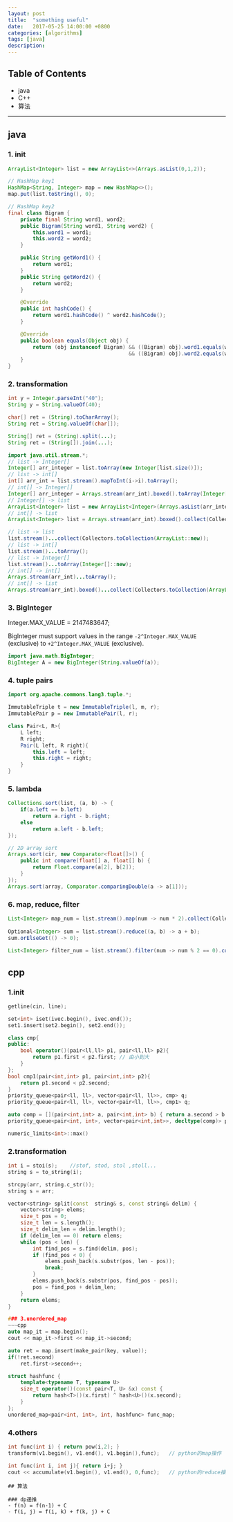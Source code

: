 ```yaml
---
layout: post
title:  "something useful"
date:   2017-05-25 14:00:00 +0800
categories: [algorithms]
tags: [java]
description: 
---
```


## Table of Contents

- java
- C++
- 算法

---

## java

### 1. init

~~~java
ArrayList<Integer> list = new ArrayList<>(Arrays.asList(0,1,2));

// HashMap key1
HashMap<String, Integer> map = new HashMap<>();
map.put(list.toString(), 0);

// HashMap key2
final class Bigram {
    private final String word1, word2;
    public Bigram(String word1, String word2) {
        this.word1 = word1;
        this.word2 = word2;
    }

    public String getWord1() {
        return word1;
    }
    public String getWord2() {
        return word2;
    }

    @Override
    public int hashCode() {
        return word1.hashCode() ^ word2.hashCode();
    }

    @Override
    public boolean equals(Object obj) {
        return (obj instanceof Bigram) && ((Bigram) obj).word1.equals(word1)
                                       && ((Bigram) obj).word2.equals(word2);
    }
}
~~~

### 2. transformation

~~~java
int y = Integer.parseInt("40");
String y = String.valueOf(40);

char[] ret = (String).toCharArray();
String ret = String.valueOf(char[]);

String[] ret = (String).split(...);
String ret = (String[]).join(...);

import java.util.stream.*;
// list -> Integer[]
Integer[] arr_integer = list.toArray(new Integer[list.size()]);
// list -> int[]
int[] arr_int = list.stream().mapToInt(i->i).toArray();
// int[] -> Integer[]
Integer[] arr_integer = Arrays.stream(arr_int).boxed().toArray(Integer[]::new);
// Integer[] -> list
ArrayList<Integer> list = new ArrayList<Integer>(Arrays.asList(arr_integer));
// int[] -> list
ArrayList<Integer> list = Arrays.stream(arr_int).boxed().collect(Collectors.toCollection(ArrayList::new));

// list -> list
list.stream()...collect(Collectors.toCollection(ArrayList::new));
// list -> int[]
list.stream()...toArray();
// list -> Integer[]
list.stream()...toArray(Integer[]::new);
// int[] -> int[]
Arrays.stream(arr_int)...toArray();
// int[] -> list
Arrays.stream(arr_int).boxed()...collect(Collectors.toCollection(ArrayList::new));
~~~

### 3. BigInteger

Integer.MAX_VALUE = 2147483647;

BigInteger must support values in the range `-2^Integer.MAX_VALUE` (exclusive) to `+2^Integer.MAX_VALUE` (exclusive).

~~~java
import java.math.BigInteger;
BigInteger A = new BigInteger(String.valueOf(a));
~~~

### 4. tuple pairs

~~~java
import org.apache.commons.lang3.tuple.*;

ImmutableTriple t = new ImmutableTriple(l, m, r);
ImmutablePair p = new ImmutablePair(l, r);

class Pair<L, R>{
    L left;
    R right;
    Pair(L left, R right){
        this.left = left;
        this.right = right;
    }
}
~~~

### 5. lambda

~~~java
Collections.sort(list, (a, b) -> {
    if(a.left == b.left)
        return a.right - b.right;
    else
        return a.left - b.left;
});

// 2D array sort
Arrays.sort(cir, new Comparator<float[]>() {
    public int compare(float[] a, float[] b) {
        return Float.compare(a[2], b[2]);
    }
});
Arrays.sort(array, Comparator.comparingDouble(a -> a[1]));
~~~

### 6. map, reduce, filter
~~~java
List<Integer> map_num = list.stream().map(num -> num * 2).collect(Collectors.toList());
     
Optional<Integer> sum = list.stream().reduce((a, b) -> a + b);
sum.orElseGet(() -> 0);
     
List<Integer> filter_num = list.stream().filter(num -> num % 2 == 0).collect(Collectors.toList());
~~~

## cpp

### 1.init

~~~cpp
getline(cin, line);

set<int> iset(ivec.begin(), ivec.end());
set1.insert(set2.begin(), set2.end());

class cmp{
public:
	bool operator()(pair<ll,ll> p1, pair<ll,ll> p2){
		return p1.first < p2.first;	// 由小到大
	}
};
bool cmp1(pair<int,int> p1, pair<int,int> p2){
    return p1.second < p2.second;
}
priority_queue<pair<ll, ll>, vector<pair<ll, ll>>, cmp> q;
priority_queue<pair<ll, ll>, vector<pair<ll, ll>>, cmp1> q;

auto comp = [](pair<int,int> a, pair<int,int> b) { return a.second > b.second; };
priority_queue<pair<int, int>, vector<pair<int,int>>, decltype(comp)> p(comp);

numeric_limits<int>::max()
~~~

### 2.transformation

~~~cpp
int i = stoi(s);	//stof, stod, stol ,stoll...
string s = to_string(i);

strcpy(arr, string.c_str());
string s = arr;

vector<string> split(const  string& s, const string& delim) {
    vector<string> elems;
    size_t pos = 0;
    size_t len = s.length();
    size_t delim_len = delim.length();
    if (delim_len == 0) return elems;
    while (pos < len) {
        int find_pos = s.find(delim, pos);
        if (find_pos < 0) {
            elems.push_back(s.substr(pos, len - pos));
            break;
        }
        elems.push_back(s.substr(pos, find_pos - pos));
        pos = find_pos + delim_len;
    }
    return elems;
}

### 3.unordered_map
~~~cpp
auto map_it = map.begin();
cout << map_it->first << map_it->second;

auto ret = map.insert(make_pair(key, value));
if(!ret.second)
	ret.first->second++;

struct hashfunc {
	template<typename T, typename U>
	size_t operator()(const pair<T, U> &x) const {
		return hash<T>()(x.first) ^ hash<U>()(x.second);
	}
};
unordered_map<pair<int, int>, int, hashfunc> func_map;
~~~

### 4.others
~~~cpp
int func(int i) { return pow(i,2); }
transform(v1.begin(), v1.end(), v1.begin(),func);	// python的map操作

int func(int i, int j){ return i+j; }
cout << accumulate(v1.begin(), v1.end(), 0,func);	// python的reduce操作
~~~

~~~
## 算法

### dp递推
- f(n) = f(n-1) + C
- f(i, j) = f(i, k) + f(k, j) + C
